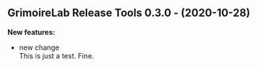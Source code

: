 ## GrimoireLab Release Tools 0.3.0 - (2020-10-28)

**New features:**

 * new change\
   This is just a test. Fine.

